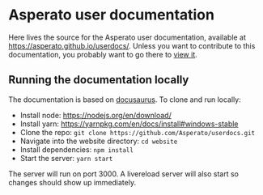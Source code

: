 # Asperato user documentation

Here lives the source for the Asperato user documentation, available at https://asperato.github.io/userdocs/. Unless you want to contribute to this documentation, you probably want to go there to [view it](https://asperato.github.io/userdocs/).

## Running the documentation locally
The documentation is based on [docusaurus](https://docusaurus.io/). To clone and run locally:

 - Install node: https://nodejs.org/en/download/
 - Install yarn: https://yarnpkg.com/en/docs/install#windows-stable
 - Clone the repo: `git clone https://github.com/Asperato/userdocs.git`
 - Navigate into the website directory: `cd website`
 - Install dependencies: `npm install`
 - Start the server: `yarn start`

The server will run on port 3000. A livereload server will also start so changes should show up immediately.

